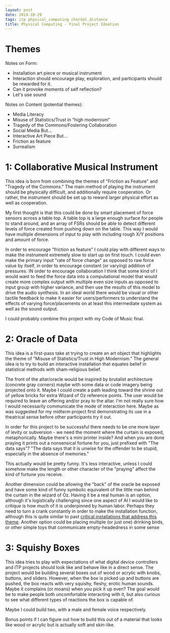 ```yaml
---
layout: post
date: 2019-10-29
tags: itp physical_computing chordal_distance
title: Physical Computing - Final Project Ideation
---
```


# Themes

Notes on Form:
* Installation art piece or musical instrument
* Interaction should encourage play, exploration, and participants should be rewarded for it.
* Can it provoke moments of self reflection?
* Let's use sound

Notes on Content (potential themes):
- Media Literacy
- Misuse of Statistics/Trust in “high modernism”
- Tragedy of the Commons/Fostering Collaboration
- Social Media But…
- Interactive Art Piece But…
- Friction as feature
- Surrealism

# 1: Collaborative Musical Instrument

This idea is born from combining the themes of "Friction as Feature" and "Tragedy of the Commons." The main method of playing the instrument should be physically difficult, and additionally require cooperation. Or rather, the instrument should be set up to reward larger physical effort as well as cooperation.

My first thought is that this could be done by smart placement of force sensors across a table top. A table top is a large enough surface for people to stand around, and an array of FSRs should be able to detect different levels of force created from pushing down on the table. This way I would have multiple dimensions of input to play with including rough X/Y positions and amount of force.

In order to encourage "friction as feature" I could play with different ways to make the instrument extremely slow to start up on first touch. I could even make the primary input "rate of force change" as opposed to raw force value by itself, in order to encourage constant (or varying) addition of pressures. IN order to encourage collaboration I think that some kind of I would want to feed the force data into a computational model that would create more complex output with multiple even size inputs as opposed to input group with higher variance, and then use the results of this model to drive the audio synthesis. In an ideal world there would be visual or other tactile feedback to make it easier for users/performers to understand the effects of varying force/placements on at least this intermediate system as well as the sound output.

I could probably combine this project with my Code of Music final.

# 2: Oracle of Data

This idea is a first-pass take at trying to create an art object that highlights the theme of "Misuse of Statistics/Trust in High Modernism."  The general idea is to try to build an interactive installation that equates belief in statistical methods with sham-religious belief.

The front of the altar/oracle would be inspired by brutalist architecture (concrete gray corners) maybe with some data or code imagery being projected onto it. Maybe I could create a path leading toward the shrine out of yellow bricks for extra Wizard of Oz reference points. The user would be required to leave an offering and/or pray to the altar. I'm not really sure how I would necessarily communicate the mode of interaction here. Maybe as was suggested for my midterm project first demonstrating its use in a theatrical sense before other participants try it out.

In order for this project to be successful there needs to be one more layer of levity or subversion - we need the moment where the curtain is exposed, metaphorically. Maybe there's a mini printer inside? And when you are done praying it prints out a nonsensical fortune for you, just prefixed with "The data says"? "The data says that it is unwise for the offender to be stupid, especially in the absence of memories."

This actually would be pretty funny. It's less interactive, unless I could somehow make the length or other character of the "praying" affect the kind of fortune you receive.

Another dimension could be allowing the "back" of the oracle be exposed and have some kind of funny symbolic equivalent of the little man behind the curtain in the wizard of Oz. Having it be a real human is an option, although it's logistically challenging since one aspect of AI I would like to critique is how much of it is underpinned by human labor. Perhaps they need to turn a crank constantly in order to make the installation function, although this is quite similar to past [critical installations that address this theme](https://itp.nyu.edu/shows/spring2019/invisible-labor/). Another option could be placing multiple (or just one) drinking birds, or other simple toys that communicate empty-headedness in some sense

# 3: Squishy Boxes

This idea tries to play with expectations of what digital device controllers and ITP projects should look like and behave like in a direct sense. The project would be building several boxes out of wood or acrylic with knobs, buttons, and sliders. However, when the box is picked up and buttons are pushed, the box reacts with very squishy, fleshy, erotic human sounds. Maybe it complains (or moans) when you pick it up even? The goal would be to make people both uncomfortable interacting with it, but also curious to see what different types of reactions the box is capable of.

Maybe I could build two, with a male and female voice respectively.

Bonus points if I can figure out how to build this out of a material that looks like wood or acrylic but is actually soft and skin-like.
